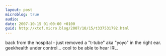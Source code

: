 ```yaml
---
layout: post
microblog: true
audio: 
date: 2007-10-15 01:00:00 +0100
guid: http://xtof.micro.blog/2007/10/15/t337531792.html
---
```

back from the hospital - just removed a "t-tube" aka "yoyo" in the right ear. geekhealth under control... cool to be able to hear IRL.
